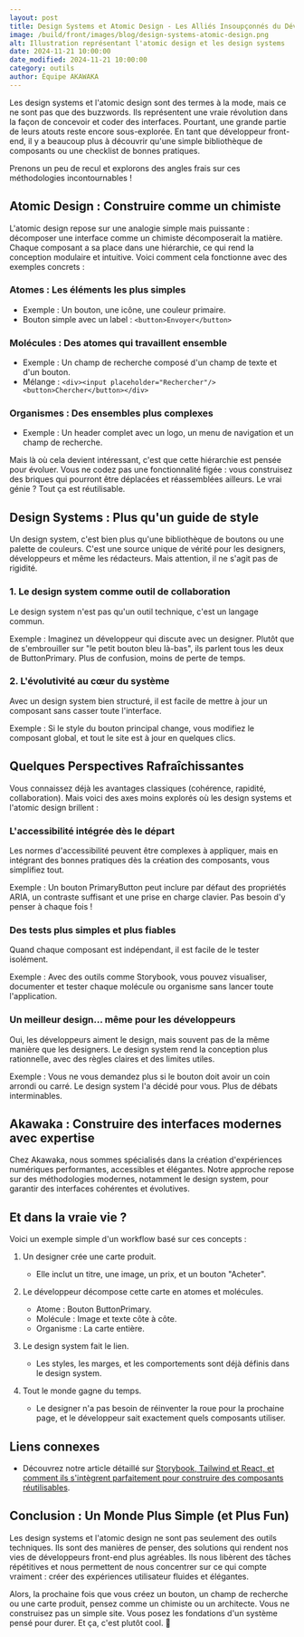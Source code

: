 ```yaml
---
layout: post
title: Design Systems et Atomic Design - Les Alliés Insoupçonnés du Développeur Front-End
image: /build/front/images/blog/design-systems-atomic-design.png
alt: Illustration représentant l'atomic design et les design systems
date: 2024-11-21 10:00:00
date_modified: 2024-11-21 10:00:00
category: outils
author: Équipe AKAWAKA
---
```


Les design systems et l'atomic design sont des termes à la mode, mais ce ne sont pas que des buzzwords. Ils représentent une vraie révolution dans la façon de concevoir et coder des interfaces. Pourtant, une grande partie de leurs atouts reste encore sous-explorée. En tant que développeur front-end, il y a beaucoup plus à découvrir qu'une simple bibliothèque de composants ou une checklist de bonnes pratiques.

Prenons un peu de recul et explorons des angles frais sur ces méthodologies incontournables !

## Atomic Design : Construire comme un chimiste

L'atomic design repose sur une analogie simple mais puissante : décomposer une interface comme un chimiste décomposerait la matière. Chaque composant a sa place dans une hiérarchie, ce qui rend la conception modulaire et intuitive. Voici comment cela fonctionne avec des exemples concrets :

### Atomes : Les éléments les plus simples
- Exemple : Un bouton, une icône, une couleur primaire.
- Bouton simple avec un label : `<button>Envoyer</button>`

### Molécules : Des atomes qui travaillent ensemble
- Exemple : Un champ de recherche composé d'un champ de texte et d'un bouton.
- Mélange : `<div><input placeholder="Rechercher"/><button>Chercher</button></div>`

### Organismes : Des ensembles plus complexes
- Exemple : Un header complet avec un logo, un menu de navigation et un champ de recherche.

Mais là où cela devient intéressant, c'est que cette hiérarchie est pensée pour évoluer. Vous ne codez pas une fonctionnalité figée : vous construisez des briques qui pourront être déplacées et réassemblées ailleurs. Le vrai génie ? Tout ça est réutilisable.

## Design Systems : Plus qu'un guide de style

Un design system, c'est bien plus qu'une bibliothèque de boutons ou une palette de couleurs. C'est une source unique de vérité pour les designers, développeurs et même les rédacteurs. Mais attention, il ne s'agit pas de rigidité.

### 1. Le design system comme outil de collaboration

Le design system n'est pas qu'un outil technique, c'est un langage commun.

Exemple : Imaginez un développeur qui discute avec un designer. Plutôt que de s'embrouiller sur "le petit bouton bleu là-bas", ils parlent tous les deux de ButtonPrimary. Plus de confusion, moins de perte de temps.

### 2. L'évolutivité au cœur du système

Avec un design system bien structuré, il est facile de mettre à jour un composant sans casser toute l'interface.

Exemple : Si le style du bouton principal change, vous modifiez le composant global, et tout le site est à jour en quelques clics.

## Quelques Perspectives Rafraîchissantes

Vous connaissez déjà les avantages classiques (cohérence, rapidité, collaboration). Mais voici des axes moins explorés où les design systems et l'atomic design brillent :

### L'accessibilité intégrée dès le départ
Les normes d'accessibilité peuvent être complexes à appliquer, mais en intégrant des bonnes pratiques dès la création des composants, vous simplifiez tout.

Exemple : Un bouton PrimaryButton peut inclure par défaut des propriétés ARIA, un contraste suffisant et une prise en charge clavier. Pas besoin d'y penser à chaque fois !

### Des tests plus simples et plus fiables
Quand chaque composant est indépendant, il est facile de le tester isolément.

Exemple : Avec des outils comme Storybook, vous pouvez visualiser, documenter et tester chaque molécule ou organisme sans lancer toute l'application.

### Un meilleur design… même pour les développeurs
Oui, les développeurs aiment le design, mais souvent pas de la même manière que les designers. Le design system rend la conception plus rationnelle, avec des règles claires et des limites utiles.

Exemple : Vous ne vous demandez plus si le bouton doit avoir un coin arrondi ou carré. Le design system l'a décidé pour vous. Plus de débats interminables.

## Akawaka : Construire des interfaces modernes avec expertise

Chez Akawaka, nous sommes spécialisés dans la création d'expériences numériques performantes, accessibles et élégantes. Notre approche repose sur des méthodologies modernes, notamment le design system, pour garantir des interfaces cohérentes et évolutives.

## Et dans la vraie vie ?

Voici un exemple simple d'un workflow basé sur ces concepts :

1. Un designer crée une carte produit.
   - Elle inclut un titre, une image, un prix, et un bouton "Acheter".

2. Le développeur décompose cette carte en atomes et molécules.
   - Atome : Bouton ButtonPrimary.
   - Molécule : Image et texte côte à côte.
   - Organisme : La carte entière.

3. Le design system fait le lien.
   - Les styles, les marges, et les comportements sont déjà définis dans le design system.

4. Tout le monde gagne du temps.
   - Le designer n'a pas besoin de réinventer la roue pour la prochaine page, et le développeur sait exactement quels composants utiliser.

## Liens connexes

- Découvrez notre article détaillé sur [Storybook, Tailwind et React, et comment ils s'intègrent parfaitement pour construire des composants réutilisables](https://www.akawaka.fr/blog/outils/storybook-react-et-tailwindcss-construire-des-interfaces-fluides-et-cohérentes.html).

## Conclusion : Un Monde Plus Simple (et Plus Fun)

Les design systems et l'atomic design ne sont pas seulement des outils techniques. Ils sont des manières de penser, des solutions qui rendent nos vies de développeurs front-end plus agréables. Ils nous libèrent des tâches répétitives et nous permettent de nous concentrer sur ce qui compte vraiment : créer des expériences utilisateur fluides et élégantes.

Alors, la prochaine fois que vous créez un bouton, un champ de recherche ou une carte produit, pensez comme un chimiste ou un architecte. Vous ne construisez pas un simple site. Vous posez les fondations d'un système pensé pour durer. Et ça, c'est plutôt cool. 🚀
